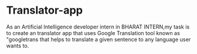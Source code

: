 # Translator-app

As an Artificial Intelligence developer intern in BHARAT INTERN,my task is to create an translator app that uses Google Translation tool known as "googletrans that helps to translate a given sentence to any language user wants to.  
